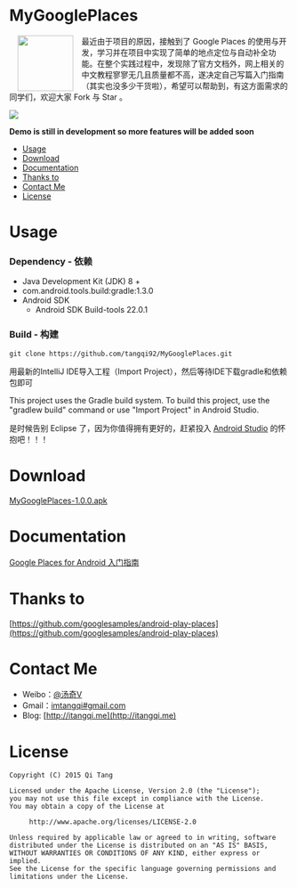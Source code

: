 MyGooglePlaces
==========

<p>
<img src="http://7xikfc.com1.z0.glb.clouddn.com/google-places-api-logo.gif" width="100px" height="100px" align="left" hspace="15px" />最近由于项目的原因，接触到了 Google Places 的使用与开发，学习并在项目中实现了简单的地点定位与自动补全功能。在整个实践过程中，发现除了官方文档外，网上相关的中文教程寥寥无几且质量都不高，遂决定自己写篇入门指南（其实也没多少干货啦），希望可以帮助到，有这方面需求的同学们，欢迎大家 Fork 与 Star 。                                      
</p>  
      

![](http://7xikfc.com1.z0.glb.clouddn.com/google-places-api-gif.gif)                                                                 

**Demo is still in development so more features will be added soon**

  - [Usage](#usage)
  - [Download](#download)
  - [Documentation](#documentation)
  - [Thanks to](#thanks-to)
  - [Contact Me](#contact-me)
  - [License](#license)

# Usage

### Dependency - 依赖
  - Java Development Kit (JDK) 8 +
  - com.android.tools.build:gradle:1.3.0
  - Android SDK
    - Android SDK Build-tools 22.0.1


### Build - 构建

    git clone https://github.com/tangqi92/MyGooglePlaces.git

用最新的IntelliJ IDE导入工程（Import Project），然后等待IDE下载gradle和依赖包即可

This project uses the Gradle build system. To build this project, use the "gradlew build" command or use "Import Project" in Android Studio.

是时候告别 Eclipse 了，因为你值得拥有更好的，赶紧投入 [Android Studio](https://developer.android.com/sdk/index.html) 的怀抱吧！！！


# Download
[MyGooglePlaces-1.0.0.apk](https://s3.amazonaws.com/github-cloud/releases/40534490/11e13f28-41a0-11e5-9c55-0f540d643717.apk?response-content-disposition=attachment%3B%20filename%3Dmygoogleplaces-1.0.0.apk&response-content-type=application/vnd.android.package-archive&AWSAccessKeyId=AKIAISTNZFOVBIJMK3TQ&Expires=1439433988&Signature=4RA9oKTTyN%2FrTFQDuPFvfNKeiRU%3D)

# Documentation

[Google Places for Android 入门指南](http://itangqi.me/android/google-places-for-android-guide/)  

# Thanks to

[https://github.com/googlesamples/android-play-places](https://github.com/googlesamples/android-play-places)

# Contact Me

- Weibo：[@汤奇V](http://weibo.com/qiktang)
- Gmail：[imtangqi#gmail.com](mailto:imtangqi@gmail.com "欢迎与我联系")
- Blog: [http://itangqi.me](http://itangqi.me)  

# License


    Copyright (C) 2015 Qi Tang

    Licensed under the Apache License, Version 2.0 (the "License");
    you may not use this file except in compliance with the License.
    You may obtain a copy of the License at

         http://www.apache.org/licenses/LICENSE-2.0

    Unless required by applicable law or agreed to in writing, software
    distributed under the License is distributed on an "AS IS" BASIS,
    WITHOUT WARRANTIES OR CONDITIONS OF ANY KIND, either express or implied.
    See the License for the specific language governing permissions and
    limitations under the License.
